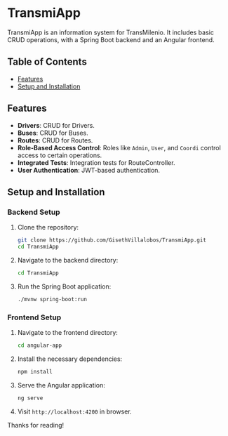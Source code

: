 
# **TransmiApp**

TransmiApp is an information system for TransMilenio. It includes basic CRUD operations, with a Spring Boot backend and an Angular frontend.

## **Table of Contents**
- [Features](#features)
- [Setup and Installation](#setup-and-installation)

## **Features**
- **Drivers**: CRUD for Drivers.
- **Buses**: CRUD for Buses.
- **Routes**: CRUD for Routes.
- **Role-Based Access Control**: Roles like `Admin`, `User`, and `Coordi` control access to certain operations.
- **Integrated Tests**: Integration tests for RouteController.
- **User Authentication**: JWT-based authentication.

## **Setup and Installation**

### **Backend Setup**
1. Clone the repository:
   ```bash
   git clone https://github.com/GisethVillalobos/TransmiApp.git
   cd TransmiApp
   ```
2. Navigate to the backend directory:
   ```bash
   cd TransmiApp
   ```
3. Run the Spring Boot application:
   ```bash
   ./mvnw spring-boot:run
   ```

### **Frontend Setup**
1. Navigate to the frontend directory:
   ```bash
   cd angular-app
   ```

2. Install the necessary dependencies:
   ```bash
   npm install
   ```

3. Serve the Angular application:
   ```bash
   ng serve
   ```

4. Visit `http://localhost:4200` in browser.


Thanks for reading!